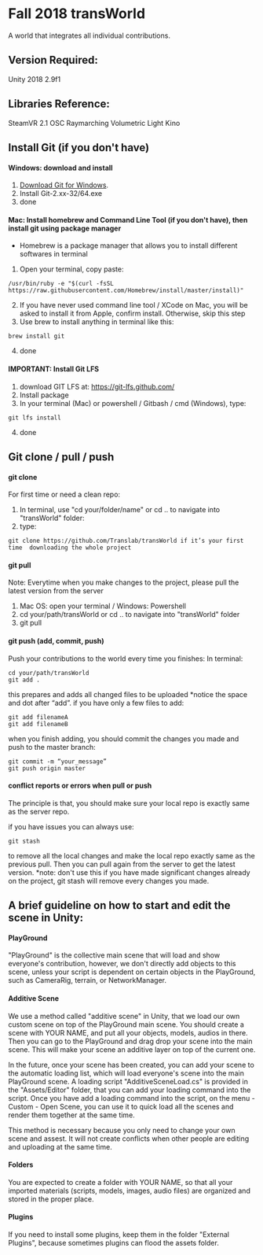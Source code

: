 # Fall 2018 transWorld
A world that integrates all individual contributions.

## Version Required:
Unity 2018 2.9f1

## Libraries Reference:
SteamVR 2.1
OSC
Raymarching
Volumetric Light
Kino

## Install Git (if you don't have)
#### Windows: download and install
1. [Download Git for Windows](https://git-scm.com/downloads/win).
2. Install Git-2.xx-32/64.exe
3. done

#### Mac: Install homebrew and Command Line Tool (if you don't have), then install git using package manager
- Homebrew is a package manager that allows you to install different softwares in terminal
1. Open your terminal, copy paste:
```shell
/usr/bin/ruby -e "$(curl -fsSL https://raw.githubusercontent.com/Homebrew/install/master/install)"
```
2. If you have never used command line tool / XCode on Mac, you will be asked to install it from Apple, confirm install. Otherwise, skip this step
3. Use brew to install anything in terminal like this:
```shell
brew install git
```
4. done

#### IMPORTANT: Install Git LFS 
1. download GIT LFS at: https://git-lfs.github.com/
2. Install package
3. In your terminal (Mac) or powershell / Gitbash / cmd (Windows), type:
```shell
git lfs install
```
4. done

## Git clone / pull / push
#### git clone
For first time or need a clean repo:
1. In terminal, use "cd your/folder/name" or cd .. to navigate into "transWorld" folder:
2. type:
```shell
git clone https://github.com/Translab/transWorld if it’s your first time  downloading the whole project
```

#### git pull
Note: Everytime when you make changes to the project, please pull the latest version from the server
1. Mac OS: open your terminal / Windows: Powershell
2. cd your/path/transWorld or cd .. to navigate into "transWorld" folder
3. git pull 


#### git push (add, commit, push)
Push your contributions to the world every time you finishes:
In terminal:
```shell
cd your/path/transWorld
git add .  
```
this prepares and adds all changed files to be uploaded *notice the space and dot after “add”.
if you have only a few files to add:
```shell
git add filenameA
git add filenameB
```
when you finish adding, you should commit the changes you made and push to the master branch:
```shell
git commit -m “your_message”
git push origin master
```

#### conflict reports or errors when pull or push
The principle is that, you should make sure your local repo is exactly same as the server repo.

if you have issues
you can always use:
```shell
git stash
```
to remove all the local changes and make the local repo exactly same as the previous pull. Then you can pull again from the server to get the latest version. *note: don't use this if you have made significant changes already on the project, git stash will remove every changes you made.

## A brief guideline on how to start and edit the scene in Unity:
#### PlayGround
"PlayGround" is the collective main scene that will load and show everyone's contribution, however, we don't directly add objects to this scene, unless your script is dependent on certain objects in the PlayGround, such as CameraRig, terrain, or NetworkManager.

#### Additive Scene
We use a method called "additive scene" in Unity, that we load our own custom scene on top of the PlayGround main scene. You should create a scene with YOUR NAME, and put all your objects, models, audios in there. Then you can go to the PlayGround and drag drop your scene into the main scene. This will make your scene an additive layer on top of the current one.

In the future, once your scene has been created, you can add your scene to the automatic loading list, which will load everyone's scene into the main PlayGround scene. A loading script "AdditiveSceneLoad.cs" is provided in the "Assets/Editor" folder, that you can add your loading command into the script. Once you have add a loading command into the script, on the menu - Custom - Open Scene, you can use it to quick load all the scenes and render them together at the same time.

This method is necessary because you only need to change your own scene and assest. It will not create conflicts when other people are editing and uploading at the same time.

#### Folders
You are expected to create a folder with YOUR NAME, so that all your imported materials (scripts, models, images, audio files) are organized and stored in the proper place. 

#### Plugins
If you need to install some plugins, keep them in the folder "External Plugins", because sometimes plugins can flood the assets folder.